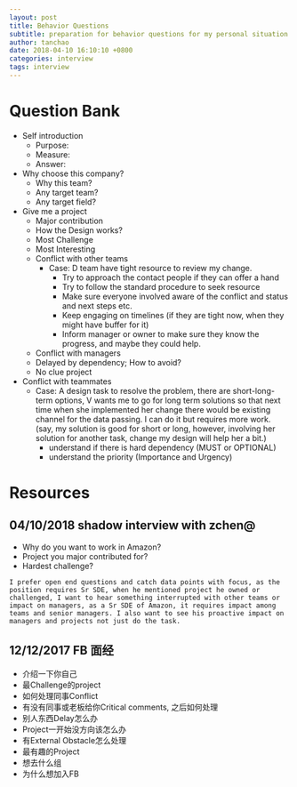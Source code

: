 ```yaml
---
layout: post
title: Behavior Questions
subtitle: preparation for behavior questions for my personal situation
author: tanchao
date: 2018-04-10 16:10:10 +0800
categories: interview
tags: interview
---
```


# Question Bank
- Self introduction
  - Purpose:
  - Measure:
  - Answer:
- Why choose this company?
  - Why this team?
  - Any target team?
  - Any target field?
- Give me a project
  - Major contribution
  - How the Design works?
  - Most Challenge
  - Most Interesting
  - Conflict with other teams
    - Case: D team have tight resource to review my change.
      - Try to approach the contact people if they can offer a hand
      - Try to follow the standard procedure to seek resource
      - Make sure everyone involved aware of the conflict and status and next steps etc.
      - Keep engaging on timelines (if they are tight now, when they might have buffer for it)
      - Inform manager or owner to make sure they know the progress, and maybe they could help.
  - Conflict with managers
  - Delayed by dependency; How to avoid?
  - No clue project
- Conflict with teammates
  - Case: A design task to resolve the problem, there are short-long-term options, V wants me to go for long term solutions
  so that next time when she implemented her change there would be existing channel for the data passing. I can do it but
  requires more work. (say, my solution is good for short or long, however, involving her solution for another task, change
  my design will help her a bit.)
    - understand if there is hard dependency (MUST or OPTIONAL)
    - understand the priority (Importance and Urgency)



# Resources

## 04/10/2018 shadow interview with zchen@

* Why do you want to work in Amazon?
* Project you major contributed for?
* Hardest challenge?

```
I prefer open end questions and catch data points with focus, as the position requires Sr SDE, when he mentioned project he owned or challenged, I want to hear something interrupted with other teams or impact on managers, as a Sr SDE of Amazon, it requires impact among teams and senior managers. I also want to see his proactive impact on managers and projects not just do the task.
```

## 12/12/2017 FB 面经
* 介绍一下你自己
* 最Challenge的project
* 如何处理同事Conflict
* 有没有同事或老板给你Critical comments, 之后如何处理
* 别人东西Delay怎么办
* Project一开始没方向该怎么办
* 有External Obstacle怎么处理
* 最有趣的Project
* 想去什么组
* 为什么想加入FB




